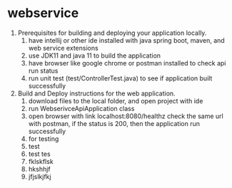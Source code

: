 # webservice
1. Prerequisites for building and deploying your application locally. 
   1) have intellij or other ide installed with java spring boot, maven, and web service extensions
   2) use JDK11 and java 11 to build the application 
   3) have browser like google chrome or postman installed to check api run status 
   4) run unit test (test/ControllerTest.java) to see if application built successfully
2. Build and Deploy instructions for the web application. 
   1) download files to the local folder, and open project with ide
   2) run WebserivceApiApplication class 
   3) open browser with link localhost:8080/healthz check the same url with postman, if the status is 200, then the application run successfully
   4) for testing 
   5) test
   6) test tes
   7) fklskflsk
   8) hkshhjf
   9) jfjslkjfkj
